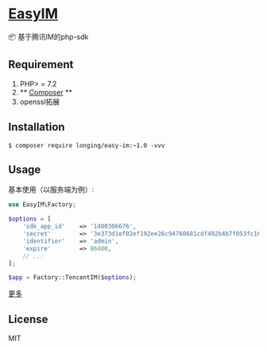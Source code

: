 <h1 align="left"><a href="https://www.easyim.cn">EasyIM</a></h1>

📦 基于腾讯IM的php-sdk

## Requirement

1. PHP> = 7.2
2. ** [Composer](https://getcomposer.org/) **
3. openssl拓展

## Installation

```shell
$ composer require longing/easy-im:~1.0 -vvv
```
## Usage

基本使用（以服务端为例）:

```php
use EasyIM\Factory;

$options = [
    'sdk_app_id'    => '1400306676',                                                        // sdkAppId
    'secret'        => '3e373d1ef02ef192ee26c94760681cdf492b4b7f053fc16504d30a77a028e76d',  // secret
    'identifier'    => 'admin',                                                             // 管理员账号
    'expire'        => 86400,                                                               // 签名过期时间
    // ...
];

$app = Factory::TencentIM($options);
```

[更多](https://www.easyim.cn)

## License

MIT
